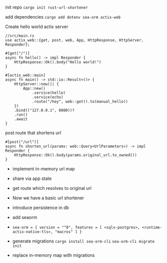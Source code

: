 
init repo
`cargo init rust-url-shortener`

add dependencies
`cargo add dotenv sea-orm actix-web`

Create hello world actix server
```
//src/main.rs
use actix_web::{get, post, web, App, HttpResponse, HttpServer, Responder};

#[get("/")]
async fn hello() -> impl Responder {
    HttpResponse::Ok().body("Hello world!")
}

#[actix_web::main]
async fn main() -> std::io::Result<()> {
    HttpServer::new(|| {
        App::new()
            .service(hello)
            .service(echo)
            .route("/hey", web::get().to(manual_hello))
    })
    .bind(("127.0.0.1", 8080))?
    .run()
    .await
}
```

post route that shortens url
```
#[post("/url")]
async fn shorten_url(params: web::Query<UrlParameters>) -> impl Responder {
    HttpResponse::Ok().body(params.original_url.to_owned())
}
```

* implement in-memory url map

* share via app state
* get route which resolves to original url
* Now we have a basic url shortener




* introduce persistence in db
* add seaorm
* `sea-orm = { version = "^0", features = [ <sqlx-postgres>, <runtime-actix-native-tls>, "macros" ] }`
* generate migrations
`cargo install sea-orm-cli`
`sea-orm-cli migrate init`

* replace in-memory map with migrations

